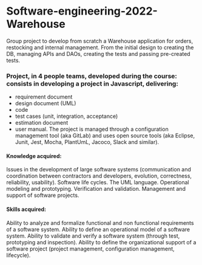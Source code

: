 # Software-engineering-2022-Warehouse
Group project to develop from scratch a Warehouse application for orders, restocking and internal management. From the initial design to creating the DB, managing APIs and DAOs, creating the tests and passing pre-created tests.

### Project, in 4 people teams, developed during the course: consists in developing a project in Javascript, delivering: 
  - requirement document
  - design document (UML)
  - code 
  - test cases (unit, integration, acceptance)
  - estimation document
  - user manual. 
The project is managed through a configuration management tool (aka GitLab) and uses open source tools (aka Eclipse, Junit, Jest, Mocha, PlantUmL, Jacoco, Slack and similar).

#### Knowledge acquired: 
  Issues in the development of large software systems (communication and coordination between contractors and developers, evolution, correctness, reliability, usability). Software life cycles. The UML language. Operational modeling and prototyping. Verification and validation. Management and support of software projects.

#### Skills acquired:
  Ability to analyze and formalize functional and non functional requirements of a software system. Ability to define an operational model of a software system. Ability to validate and verify a software system (through test, prototyping and inspection). Ability to define the organizational support of a software project (project management, configuration management, lifecycle).
